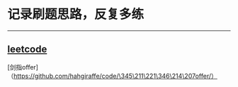 # 记录刷题思路，反复多练
---
[leetcode](https://github.com/hahgiraffe/code/leetcode/)
---
[剑指offer]（https://github.com/hahgiraffe/code/\345\211\221\346\214\207offer/）